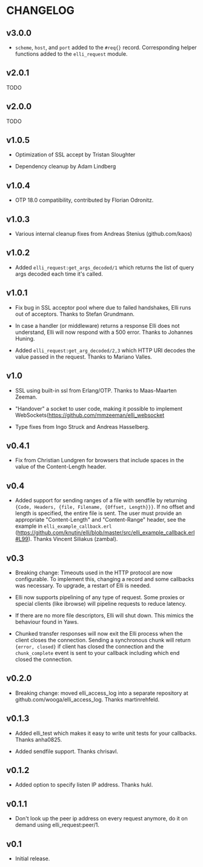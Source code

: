 # CHANGELOG

## v3.0.0

 * `scheme`, `host`, and `port` added to the `#req{}` record. Corresponding
   helper functions added to the `elli_request` module.

## v2.0.1

TODO

## v2.0.0

TODO

## v1.0.5

 * Optimization of SSL accept by Tristan Sloughter

 * Dependency cleanup by Adam Lindberg

## v1.0.4

 * OTP 18.0 compatibility, contributed by Florian Odronitz.

## v1.0.3

 * Various internal cleanup fixes from Andreas Stenius (github.com/kaos)

## v1.0.2

 * Added `elli_request:get_args_decoded/1` which returns the list of
   query args decoded each time it's called.


## v1.0.1

 * Fix bug in SSL acceptor pool where due to failed handshakes, Elli
   runs out of acceptors. Thanks to Stefan Grundmann.

 * In case a handler (or middleware) returns a response Elli does not
   understand, Elli will now respond with a 500 error. Thanks to
   Johannes Huning.

 * Added `elli_request:get_arg_decoded/2,3` which HTTP URI decodes the
   value passed in the request. Thanks to Mariano Valles.

## v1.0

 * SSL using built-in ssl from Erlang/OTP. Thanks to Maas-Maarten Zeeman.

 * "Handover" a socket to user code, making it possible to implement
   WebSockets(https://github.com/mmzeeman/elli_websocket

 * Type fixes from Ingo Struck and Andreas Hasselberg.

## v0.4.1

 * Fix from Christian Lundgren for browsers that include spaces in the
   value of the Content-Length header.

## v0.4

 * Added support for sending ranges of a file with sendfile by
   returning `{Code, Headers, {file, Filename, {Offset, Length}}}`. If
   no offset and length is specified, the entire file is sent. The
   user must provide an appropriate "Content-Length" and
   "Content-Range" header, see the example in
   `elli_example_callback.erl`
   (https://github.com/knutin/elli/blob/master/src/elli_example_callback.erl#L99). Thanks
   Vincent Siliakus (zambal).


## v0.3

 * Breaking change: Timeouts used in the HTTP protocol are now
   configurable. To implement this, changing a record and some
   callbacks was necessary. To upgrade, a restart of Elli is needed.

 * Elli now supports pipelining of any type of request. Some proxies
   or special clients (like ibrowse) will pipeline requests to reduce
   latency.

 * If there are no more file descriptors, Elli will shut down. This
   mimics the behaviour found in Yaws.

 * Chunked transfer responses will now exit the Elli process when the
   client closes the connection. Sending a synchronous chunk will
   return `{error, closed}` if client has closed the connection and
   the `chunk_complete` event is sent to your callback including which
   end closed the connection.

## v0.2.0

 * Breaking change: moved elli_access_log into a separate repository
   at github.com/wooga/elli_access_log. Thanks martinrehfeld.

## v0.1.3

 * Added elli_test which makes it easy to write unit tests for your
   callbacks. Thanks anha0825.

 * Added sendfile support. Thanks chrisavl.

## v0.1.2

 * Added option to specify listen IP address. Thanks hukl.

## v0.1.1

 * Don't look up the peer ip address on every request anymore, do it
   on demand using elli_request:peer/1.

## v0.1

 * Initial release.
